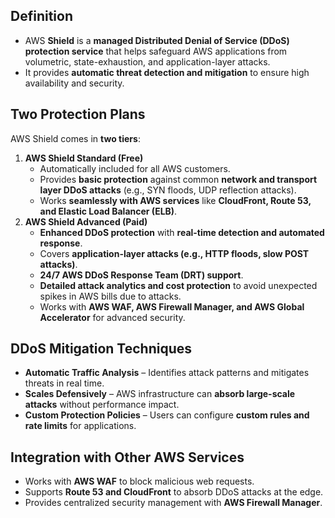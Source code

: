 ## **Definition**

- AWS **Shield** is a **managed Distributed Denial of Service (DDoS) protection service** that helps safeguard AWS applications from volumetric, state-exhaustion, and application-layer attacks.
- It provides **automatic threat detection and mitigation** to ensure high availability and security.

## **Two Protection Plans**

AWS Shield comes in **two tiers**:

1. **AWS Shield Standard (Free)**
    - Automatically included for all AWS customers.
    - Provides **basic protection** against common **network and transport layer DDoS attacks** (e.g., SYN floods, UDP reflection attacks).
    - Works **seamlessly with AWS services** like **CloudFront, Route 53, and Elastic Load Balancer (ELB)**.
2. **AWS Shield Advanced (Paid)**
    - **Enhanced DDoS protection** with **real-time detection and automated response**.
    - Covers **application-layer attacks (e.g., HTTP floods, slow POST attacks)**.
    - **24/7 AWS DDoS Response Team (DRT) support**.
    - **Detailed attack analytics and cost protection** to avoid unexpected spikes in AWS bills due to attacks.
    - Works with **AWS WAF, AWS Firewall Manager, and AWS Global Accelerator** for advanced security.

## **DDoS Mitigation Techniques**

- **Automatic Traffic Analysis** – Identifies attack patterns and mitigates threats in real time.
- **Scales Defensively** – AWS infrastructure can **absorb large-scale attacks** without performance impact.
- **Custom Protection Policies** – Users can configure **custom rules and rate limits** for applications.

## **Integration with Other AWS Services**

- Works with **AWS WAF** to block malicious web requests.
- Supports **Route 53 and CloudFront** to absorb DDoS attacks at the edge.
- Provides centralized security management with **AWS Firewall Manager**.

